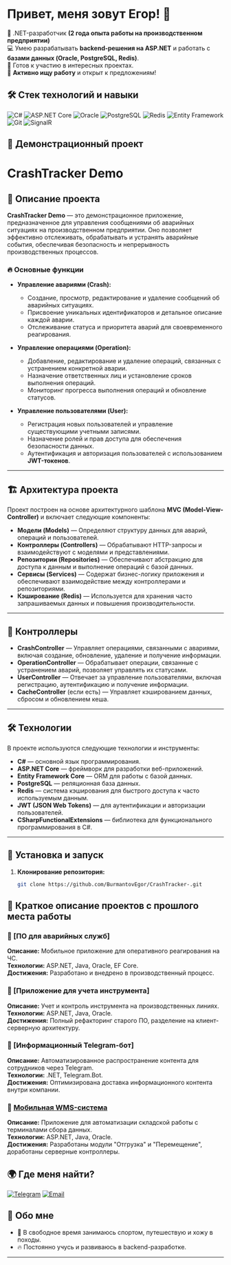 # Привет, меня зовут Егор! 👋

🚀 .NET-разработчик  **(2 года опыта работы на производственном предприятии)**  
💻 Умею разрабатывать **backend-решения на ASP.NET** и работать с **базами данных (Oracle, PostgreSQL, Redis)**.  
📍 Готов к участию в интересных проектах.  
🔎 **Активно ищу работу** и открыт к предложениям! 


## 🛠️ Стек технологий и навыки
![C#](https://img.shields.io/badge/-C%23-239120?style=flat-square&logo=c-sharp&logoColor=white)
![ASP.NET Core](https://img.shields.io/badge/-ASP.NET_Core-512BD4?style=flat-square&logo=dotnet&logoColor=white)
![Oracle](https://img.shields.io/badge/-Oracle-F80000?style=flat-square&logo=oracle&logoColor=white)
![PostgreSQL](https://img.shields.io/badge/-PostgreSQL-336791?style=flat-square&logo=postgresql&logoColor=white)
![Redis](https://img.shields.io/badge/-Redis-D82C20?style=flat-square&logo=redis&logoColor=white)
![Entity Framework](https://img.shields.io/badge/-Entity_Framework-512BD4?style=flat-square&logo=dotnet&logoColor=white)
![Git](https://img.shields.io/badge/-Git-F05032?style=flat-square&logo=git&logoColor=white)
![SignalR](https://img.shields.io/badge/-SignalR-512BD4?style=flat-square&logo=asp.net&logoColor=white)

## 📂 Демонстрационный проект
# CrashTracker Demo

## 📌 Описание проекта

**CrashTracker Demo** — это демонстрационное приложение, предназначенное для управления сообщениями об аварийных ситуациях на производственном предприятии. Оно позволяет эффективно отслеживать, обрабатывать и устранять аварийные события, обеспечивая безопасность и непрерывность производственных процессов.

### 🔥 Основные функции

- **Управление авариями (Crash):**
  - Создание, просмотр, редактирование и удаление сообщений об аварийных ситуациях.
  - Присвоение уникальных идентификаторов и детальное описание каждой аварии.
  - Отслеживание статуса и приоритета аварий для своевременного реагирования.

- **Управление операциями (Operation):**
  - Добавление, редактирование и удаление операций, связанных с устранением конкретной аварии.
  - Назначение ответственных лиц и установление сроков выполнения операций.
  - Мониторинг прогресса выполнения операций и обновление статусов.

- **Управление пользователями (User):**
  - Регистрация новых пользователей и управление существующими учетными записями.
  - Назначение ролей и прав доступа для обеспечения безопасности данных.
  - Аутентификация и авторизация пользователей с использованием **JWT-токенов**.

---

## 🏗 Архитектура проекта

Проект построен на основе архитектурного шаблона **MVC (Model-View-Controller)** и включает следующие компоненты:

- **Модели (Models)** — Определяют структуру данных для аварий, операций и пользователей.
- **Контроллеры (Controllers)** — Обрабатывают HTTP-запросы и взаимодействуют с моделями и представлениями.
- **Репозитории (Repositories)** — Обеспечивают абстракцию для доступа к данным и выполнение операций с базой данных.
- **Сервисы (Services)** — Содержат бизнес-логику приложения и обеспечивают взаимодействие между контроллерами и репозиториями.
- **Кэширование (Redis)** — Используется для хранения часто запрашиваемых данных и повышения производительности.

---

## 📂 Контроллеры

- **CrashController** — Управляет операциями, связанными с авариями, включая создание, обновление, удаление и получение информации.
- **OperationController** — Обрабатывает операции, связанные с устранением аварий, позволяет управлять их статусами.
- **UserController** — Отвечает за управление пользователями, включая регистрацию, аутентификацию и получение информации.
- **CacheController** (если есть) — Управляет кэшированием данных, сбросом и обновлением кеша.

---

## 🛠 Технологии

В проекте используются следующие технологии и инструменты:

- **C#** — основной язык программирования.
- **ASP.NET Core** — фреймворк для разработки веб-приложений.
- **Entity Framework Core** — ORM для работы с базой данных.
- **PostgreSQL** — реляционная база данных.
- **Redis** — система кэширования для быстрого доступа к часто используемым данным.
- **JWT (JSON Web Tokens)** — для аутентификации и авторизации пользователей.
- **CSharpFunctionalExtensions** — библиотека для функционального программирования в C#.

---

## 🚀 Установка и запуск

1. **Клонирование репозитория:**
   ```bash
   git clone https://github.com/BurmantovEgor/CrashTracker-.git

## 📂  Краткое описание проектов с прошлого места работы

### 🔹 [ПО для аварийных служб]
**Описание:** Мобильное приложение для оперативного реагирования на ЧС.  
**Технологии:** ASP.NET, Java, Oracle, EF Core.  
**Достижения:** Разработано и внедрено в производственный процесс.  

### 🔹 [Приложение для учета инструмента]
**Описание:** Учет и контроль инструмента на производственных линиях.  
**Технологии:** ASP.NET, Java, Oracle.  
**Достижения:** Полный рефакторинг старого ПО, разделение на клиент-серверную архитектуру.  

### 🔹 [Информационный Telegram-бот]
**Описание:** Автоматизированное распространение контента для сотрудников через Telegram.  
**Технологии:** .NET, Telegram.Bot.  
**Достижения:** Оптимизирована доставка информационного контента внутри компании.  

### 🔹 [Мобильная WMS-система](https://github.com/BurmantovEgor)
**Описание:** Приложение для автоматизации складской работы с терминалами сбора данных.  
**Технологии:** ASP.NET, Java, Oracle.  
**Достижения:** Разработаны модули "Отгрузка" и "Перемещение", доработаны серверные контроллеры.  

## 🌍 Где меня найти?
[![Telegram](https://img.shields.io/badge/-Telegram-26A5E4?style=flat-square&logo=telegram&logoColor=white)](https://t.me/Slalom1)
[![Email](https://img.shields.io/badge/-Email-D14836?style=flat-square&logo=gmail&logoColor=white)](mailto:burmantov2002@gmail.com)

## 🎯 Обо мне
- 🚴 В свободное время занимаюсь спортом, путешествую и хожу в походы.  
- 🔥 Постоянно учусь и развиваюсь в backend-разработке.  

---

